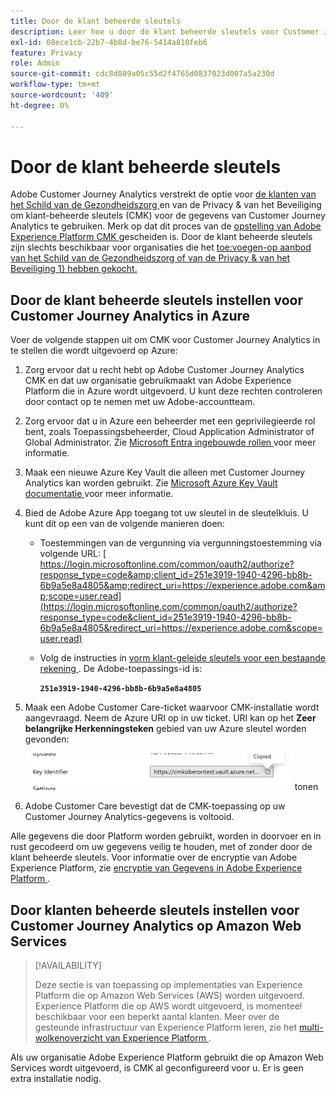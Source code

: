 ```yaml
---
title: Door de klant beheerde sleutels
description: Leer hoe u door de klant beheerde sleutels voor Customer Journey Analytics instelt.
exl-id: 08ece1cb-22b7-4b8d-be76-5414a810feb6
feature: Privacy
role: Admin
source-git-commit: cdc8d889a05c55d2f4765d0837023d007a5a230d
workflow-type: tm+mt
source-wordcount: '409'
ht-degree: 0%

---
```


# Door de klant beheerde sleutels

Adobe Customer Journey Analytics verstrekt de optie voor [ de klanten van het Schild van de Gezondheidszorg ](https://www.adobe.com/trust/compliance/hipaa-ready.html) en van de Privacy &amp; van het Beveiliging om klant-beheerde sleutels (CMK) voor de gegevens van Customer Journey Analytics te gebruiken. Merk op dat dit proces van de [ opstelling van Adobe Experience Platform CMK ](https://experienceleague.adobe.com/en/docs/experience-platform/landing/governance-privacy-security/customer-managed-keys/overview) gescheiden is. Door de klant beheerde sleutels zijn slechts beschikbaar voor organisaties die het [ toe:voegen-op aanbod van het Schild van de Gezondheidszorg of van de Privacy &amp; van het Beveiliging 1} hebben gekocht.](https://experienceleague.adobe.com/en/docs/events/customer-data-management-voices-recordings/governance/healthcare-shield)

## Door de klant beheerde sleutels instellen voor Customer Journey Analytics in Azure

Voer de volgende stappen uit om CMK voor Customer Journey Analytics in te stellen die wordt uitgevoerd op Azure:

1. Zorg ervoor dat u recht hebt op Adobe Customer Journey Analytics CMK en dat uw organisatie gebruikmaakt van Adobe Experience Platform die in Azure wordt uitgevoerd. U kunt deze rechten controleren door contact op te nemen met uw Adobe-accountteam.
1. Zorg ervoor dat u in Azure een beheerder met een geprivilegieerde rol bent, zoals Toepassingsbeheerder, Cloud Application Administrator of Global Administrator. Zie [ Microsoft Entra ingebouwde rollen ](https://learn.microsoft.com/en-us/entra/identity/role-based-access-control/permissions-reference) voor meer informatie.
1. Maak een nieuwe Azure Key Vault die alleen met Customer Journey Analytics kan worden gebruikt. Zie [ Microsoft Azure Key Vault documentatie ](https://learn.microsoft.com/en-us/azure/key-vault/general/) voor meer informatie.
1. Bied de Adobe Azure App toegang tot uw sleutel in de sleutelkluis. U kunt dit op een van de volgende manieren doen:
   * Toestemmingen van de vergunning via vergunningstoestemming via volgende URL: [ https://login.microsoftonline.com/common/oauth2/authorize?response_type=code&amp;client_id=251e3919-1940-4296-bb8b-6b9a5e8a4805&amp;redirect_uri=https://experience.adobe.com&amp;scope=user.read](https://login.microsoftonline.com/common/oauth2/authorize?response_type=code&client_id=251e3919-1940-4296-bb8b-6b9a5e8a4805&redirect_uri=https://experience.adobe.com&scope=user.read)

   * Volg de instructies in [ vorm klant-geleide sleutels voor een bestaande rekening ](https://learn.microsoft.com/en-us/azure/storage/common/customer-managed-keys-configure-cross-tenant-existing-account?toc=%2Fazure%2Fstorage%2Fblobs%2Ftoc.json&tabs=powershell-preview%2Cazure-portal#the-customer-grants-the-service-providers-app-access-to-the-key-in-the-key-vault). De Adobe-toepassings-id is:

     **`251e3919-1940-4296-bb8b-6b9a5e8a4805`**

1. Maak een Adobe Customer Care-ticket waarvoor CMK-installatie wordt aangevraagd. Neem de Azure URI op in uw ticket. URI kan op het **Zeer belangrijke Herkenningsteken** gebied van uw Azure sleutel worden gevonden:

   ![ Zeer belangrijke gebieden die van het Herkenningsteken URI voor https://cmkoberontest.vault.azure.net ](assets/key-identifier.png) tonen

1. Adobe Customer Care bevestigt dat de CMK-toepassing op uw Customer Journey Analytics-gegevens is voltooid.

Alle gegevens die door Platform worden gebruikt, worden in doorvoer en in rust gecodeerd om uw gegevens veilig te houden, met of zonder door de klant beheerde sleutels. Voor informatie over de encryptie van Adobe Experience Platform, zie [ encryptie van Gegevens in Adobe Experience Platform ](https://experienceleague.adobe.com/en/docs/experience-platform/landing/governance-privacy-security/encryption).

## Door klanten beheerde sleutels instellen voor Customer Journey Analytics op Amazon Web Services

>[!AVAILABILITY]
>
>Deze sectie is van toepassing op implementaties van Experience Platform die op Amazon Web Services (AWS) worden uitgevoerd. Experience Platform die op AWS wordt uitgevoerd, is momenteel beschikbaar voor een beperkt aantal klanten. Meer over de gesteunde infrastructuur van Experience Platform leren, zie het [ multi-wolkenoverzicht van Experience Platform ](https://experienceleague.adobe.com/en/docs/experience-platform/landing/multi-cloud).

Als uw organisatie Adobe Experience Platform gebruikt die op Amazon Web Services wordt uitgevoerd, is CMK al geconfigureerd voor u. Er is geen extra installatie nodig.
